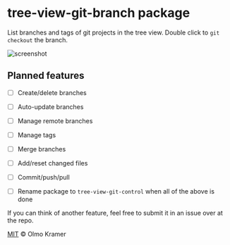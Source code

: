 # tree-view-git-branch package

List branches and tags of git projects in the tree view. Double click to `git checkout` the branch.

![screenshot](https://raw.githubusercontent.com/olmokramer/atom-tree-view-git-branch/master/screencast.gif)

## Planned features

* [ ] Create/delete branches
* [ ] Auto-update branches
* [ ] Manage remote branches
* [ ] Manage tags
* [ ] Merge branches
* [ ] Add/reset changed files
* [ ] Commit/push/pull

* [ ] Rename package to `tree-view-git-control` when all of the above is done

If you can think of another feature, feel free to submit it in an issue over at the repo.

[MIT](LICENSE.md) &copy; Olmo Kramer
